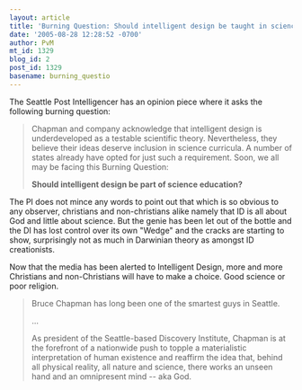 ```yaml
---
layout: article
title: 'Burning Question: Should intelligent design be taught in science class?'
date: '2005-08-28 12:28:52 -0700'
author: PvM
mt_id: 1329
blog_id: 2
post_id: 1329
basename: burning_questio
---
```

The Seattle Post Intelligencer has an opinion piece where it asks the following burning question:

> Chapman and company acknowledge that intelligent design is underdeveloped as a testable scientific theory. Nevertheless, they believe their ideas deserve inclusion in science curricula. A number of states already have opted for just such a requirement. Soon, we all may be facing this Burning Question:
> 
> **Should intelligent design be part of science education?**

The PI does not mince any words to point out that which is so obvious to any observer, christians and non-christians alike namely that ID is all about God and little about science. But the genie has been let out of the bottle and the DI has lost control over its own "Wedge" and the cracks are starting to show, surprisingly not as much in Darwinian theory as amongst ID creationists.

Now that the media has been alerted to Intelligent Design, more and more Christians and non-Christians will have to make a choice. Good science or poor religion.

> Bruce Chapman has long been one of the smartest guys in Seattle.
> 
> ...
> 
> As president of the Seattle-based Discovery Institute, Chapman is at the forefront of a nationwide push to topple a materialistic interpretation of human existence and reaffirm the idea that, behind all physical reality, all nature and science, there works an unseen hand and an omnipresent mind -- aka God.
